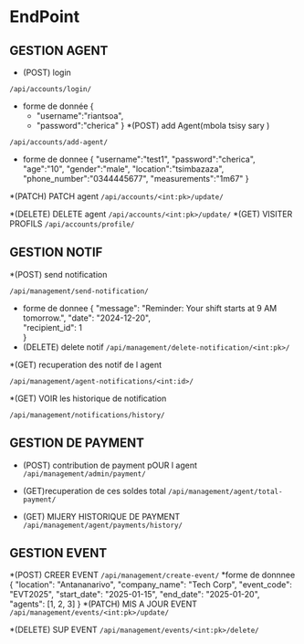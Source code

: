 # EndPoint
## GESTION AGENT 
* (POST) login

`/api/accounts/login/`

* forme de donnée 
    {
    * "username":"riantsoa",
    * "password":"cherica"
}
 *(POST) add Agent(mbola tsisy sary )

 `/api/accounts/add-agent/`
 
 * forme de donnee
 {
    "username":"test1",
    "password":"cherica",
    "age":"10",
    "gender":"male",
    "location":"tsimbazaza",
    "phone_number":"0344445677",
    "measurements":"1m67"
}

*(PATCH) PATCH agent 
`/api/accounts/<int:pk>/update/`

*(DELETE) DELETE agent 
`/api/accounts/<int:pk>/update/`
*(GET) VISITER PROFILS
`/api/accounts/profile/`

## GESTION NOTIF 

*(POST) send notification

`/api/management/send-notification/`

* forme de donnee 
{
  "message": "Reminder: Your shift starts at 9 AM tomorrow.",
  "date": "2024-12-20",  
  "recipient_id": 1  
}
* (DELETE) delete notif 
`/api/management/delete-notification/<int:pk>/`

*(GET) recuperation des notif de l agent 

`/api/management/agent-notifications/<int:id>/`

*(GET) VOIR les historique de notification 

`/api/management/notifications/history/`
## GESTION DE PAYMENT 
* (POST) contribution de payment pOUR l agent 
`/api/management/admin/payment/`

* (GET)recuperation de ces soldes total 
`/api/management/agent/total-payment/`

* (GET) MIJERY HISTORIQUE DE PAYMENT 
`/api/management/agent/payments/history/`

## GESTION EVENT 
*(POST) CREER EVENT 
`/api/management/create-event/`
*forme de donnnee
{
    "location": "Antananarivo",
    "company_name": "Tech Corp",
    "event_code": "EVT2025",
    "start_date": "2025-01-15",
    "end_date": "2025-01-20",
    "agents": [1, 2, 3]
}
*(PATCH) MIS A JOUR EVENT
`/api/management/events/<int:pk>/update/`

*(DELETE) SUP EVENT
`/api/management/events/<int:pk>/delete/`
